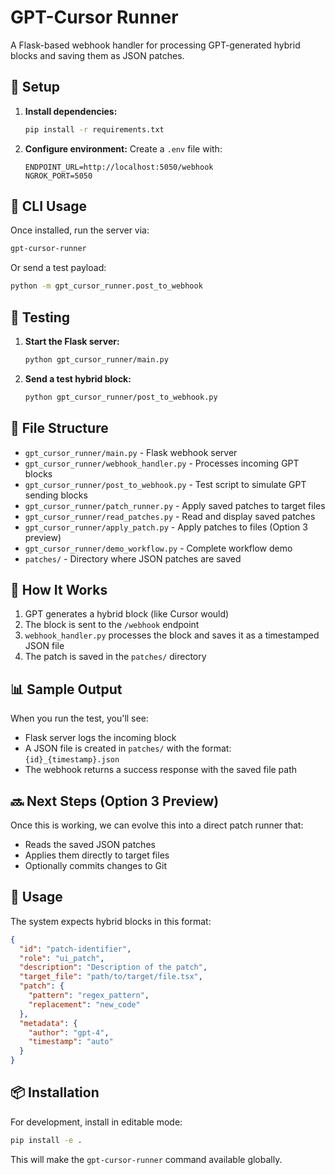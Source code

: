 # GPT-Cursor Runner

A Flask-based webhook handler for processing GPT-generated hybrid blocks and saving them as JSON patches.

## 🚀 Setup

1. **Install dependencies:**
   ```bash
   pip install -r requirements.txt
   ```

2. **Configure environment:**
   Create a `.env` file with:
   ```
   ENDPOINT_URL=http://localhost:5050/webhook
   NGROK_PORT=5050
   ```

## 🧵 CLI Usage

Once installed, run the server via:

```bash
gpt-cursor-runner
```

Or send a test payload:

```bash
python -m gpt_cursor_runner.post_to_webhook
```

## 🧪 Testing

1. **Start the Flask server:**
   ```bash
   python gpt_cursor_runner/main.py
   ```

2. **Send a test hybrid block:**
   ```bash
   python gpt_cursor_runner/post_to_webhook.py
   ```

## 📁 File Structure

- `gpt_cursor_runner/main.py` - Flask webhook server
- `gpt_cursor_runner/webhook_handler.py` - Processes incoming GPT blocks
- `gpt_cursor_runner/post_to_webhook.py` - Test script to simulate GPT sending blocks
- `gpt_cursor_runner/patch_runner.py` - Apply saved patches to target files
- `gpt_cursor_runner/read_patches.py` - Read and display saved patches
- `gpt_cursor_runner/apply_patch.py` - Apply patches to files (Option 3 preview)
- `gpt_cursor_runner/demo_workflow.py` - Complete workflow demo
- `patches/` - Directory where JSON patches are saved

## 🔄 How It Works

1. GPT generates a hybrid block (like Cursor would)
2. The block is sent to the `/webhook` endpoint
3. `webhook_handler.py` processes the block and saves it as a timestamped JSON file
4. The patch is saved in the `patches/` directory

## 📊 Sample Output

When you run the test, you'll see:
- Flask server logs the incoming block
- A JSON file is created in `patches/` with the format: `{id}_{timestamp}.json`
- The webhook returns a success response with the saved file path

## 🔜 Next Steps (Option 3 Preview)

Once this is working, we can evolve this into a direct patch runner that:
- Reads the saved JSON patches
- Applies them directly to target files
- Optionally commits changes to Git

## 🎯 Usage

The system expects hybrid blocks in this format:
```json
{
  "id": "patch-identifier",
  "role": "ui_patch",
  "description": "Description of the patch",
  "target_file": "path/to/target/file.tsx",
  "patch": {
    "pattern": "regex_pattern",
    "replacement": "new_code"
  },
  "metadata": {
    "author": "gpt-4",
    "timestamp": "auto"
  }
}
```

## 📦 Installation

For development, install in editable mode:

```bash
pip install -e .
```

This will make the `gpt-cursor-runner` command available globally. 